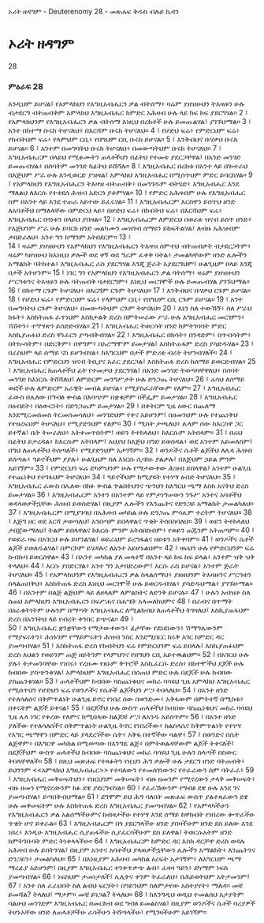 ﻿
 ኦሪት ዘዳግም - Deuterenomy 28 - መጽሐፍ ቅዱስ ብሉይ ኪዳን
# ኦሪት ዘዳግም
28
### ምዕራፍ 28
እንዲህም ይሆናል፤ የአምላክህን የእግዚአብሔርን ቃል ብትሰማ፥ ዛሬም ያዘዝሁህን ትእዛዙን ሁሉ ብታደርግ ብትጠብቅም አምላክህ እግዚአብሔር ከምድር አሕዛብ ሁሉ ላይ ከፍ ከፍ ያደርግሃል።
2 ፤ የአምላክህንም የእግዚአብሔርን ቃል ብትሰማ እነዚህ በረከቶች ሁሉ ይመጡልሃል፤ ያገኙህማል።
3 ፤ አንተ በከተማ ቡሩክ ትሆናለህ፥ በእርሻም ቡሩክ ትሆናለህ።
4 ፤ የሆድህ ፍሬ፥ የምድርህም ፍሬ፥ የከብትህም ፍሬ፥ የላምህም ርቢ፥ የበግህም ርቢ ቡሩክ ይሆናል።
5 ፤ እንቅብህና ቡሃቃህ ቡሩክ ይሆናል።
6 ፤ አንተም በመግባትህ ቡሩክ ትሆናለህ፥ በመውጣትህም ቡሩክ ትሆናለህ።
7 ፤ እግዚአብሔርም በላይህ የሚቆሙትን ጠላቶችህን በፊትህ የተመቱ ያደርጋቸዋል፤ በአንድ መንገድ ይመጡብሃል፥ በሰባትም መንገድ ከፊትህ ይሸሻሉ።
8 ፤ እግዚአብሔር በረከቱ በአንተ ላይ በጐተራህ በእጅህም ሥራ ሁሉ እንዲወርድ ያዝዛል፤ አምላክህ እግዚአብሔር በሚሰጥህም ምድር ይባርክሃል።
9 ፤ የአምላክህን የእግዚአብሔርን ትእዛዝ ብትጠብቅ፥ በመንገዱም ብትሄድ፥ እግዚአብሔር እንደ ማለልህ ለእርሱ የተቀደሰ ሕዝብ አድርጎ ያቆምሃል።
10 ፤ የምድር አሕዛብም ሁሉ የእግዚአብሔር ስም በአንተ ላይ እንደ ተጠራ አይተው ይፈሩሃል።
11 ፤ እግዚአብሔርም እርስዋን ይሰጥህ ዘንድ ለአባቶችህ በማለላቸው በምድርህ ላይ፥ በሆድህ ፍሬ፥ በከብትህ ፍሬ፥ በእርሻህም ፍሬ፥ እግዚአብሔር በጎነቱን በላይህ ያበዛል።
12 ፤ እግዚአብሔርም ለምድርህ በወራቱ ዝናብ ይሰጥ ዘንድ፥ የእጅህንም ሥራ ሁሉ ይባርክ ዘንድ መልካሙን መዝገብ ሰማዩን ይከፍትልሃል፤ ለብዙ አሕዝብም ታበድራለህ፥ አንተ ግን ከማንም አትበደርም።
13 ፤  
14 ፤ ዛሬም ያዘዝሁህን የአምላክህን የእግዚአብሔርን ትእዛዝ ሰምተህ ብትጠብቃት ብታደርጋትም፥ ዛሬም ካዘዝሁህ ከእነዚህ ቃሎች ወደ ቀኝ ወደ ግራም ፈቀቅ ባትል፥ ታመልካቸውም ዘንድ ሌሎችን አማልክት ባትከተል፥ እግዚአብሔር ራስ ያደርግሃል እንጂ ጅራት አያደርግህም፤ ሁልጊዜም በላይ እንጂ በታች አትሆንም።
15 ፤ ነገር ግን የአምላክህን የእግዚአብሔርን ቃል ባትሰማ፥ ዛሬም ያዘዝሁህን ሥርዓቱንና ትእዛዙን ሁሉ ባትጠብቅ ባታደርግም፥ እነዚህ መርገሞች ሁሉ ይመጡብሃል ያገኙህማል።
16 ፤ በከተማ ርጉም ትሆናለህ፥ በእርሻም ርጉም ትሆናለህ።
17 ፤ እንቅብህና ቡሃቃህ ርጉም ይሆናል።
18 ፤ የሆድህ ፍሬ፥ የምድርህም ፍሬ፥ የላምህም ርቢ፥ የበግህም ርቢ ርጉም ይሆናል።
19 ፤ አንተ በመግባትህ ርጉም ትሆናለህ፥ በመውጣትህም ርጉም ትሆናለህ።
20 ፤ እኔን ስለ ተውኸኝ፥ ስለ ሥራህ ክፋት፥ እስክትጠፋ ፈጥነህም እስክታልቅ ድረስ በምትሠራው ሥራ ሁሉ እግዚአብሔር መርገምን፥ ሽሽትን፥ ተግሣጽን ይሰድድብሃል።
21 ፤ እግዚአብሔር ትወርሳት ዘንድ ከምትገባባት ምድር እስኪያጠፋህ ድረስ ቸነፈርን ያጣብቅብሃል።
22 ፤ እግዚአብሔር በክሳት፥ በንዳድም፥ በጥብሳትም፥ በትኲሳትም፥ በድርቅም፥ በዋግም፥ በአረማሞም ይመታሃል፤ እስክትጠፋም ድረስ ያሳድዱሃል።
23 ፤ በራስህም ላይ ሰማይ ናስ ይሆንብሃል፥ ከእግርህም በታች ምድሪቱ ብረት ትሆንብሃለች።
24 ፤ እግዚአብሔር የምድርህን ዝናብ ትቢያና አፈር ያደርጋል፤ እስክትጠፋ ድረስ ከሰማይ ይወርድብሃል።
25 ፤ እግዚአብሔር ከጠላቶችህ ፊት የተመታህ ያደርግሃል፤ በአንድ መንገድ ትወጣባቸዋለህ፥ በሰባት መንገድ ከእነርሱ ትሸሻለህ፤ ለምድርም መንግሥታት ሁሉ ድንጋጤ ትሆናለህ።
26 ፤ ሬሳህ ለሰማይ ወፎች ሁሉ ለምድርም አራዊት መብል ይሆናል፥ የሚያስፈራቸውም የለም።
27 ፤ እግዚአብሔር ፈውስ በሌለው በግብፅ ቍስል በእባጭም በቋቁቻም በችፌም ይመታሃል።
28 ፤ እግዚአብሔር በዕብደት፥ በዕውርነት፥ በድንጋጤም ይመታሃል።
29 ፤ በቀትርም ጊዜ ዕውር በጨለማ እንደሚርመሰመስ ትርመሰመሳለህ፥ መንገድህም የቀና አይሆንም፤ በዘመንህም ሁሉ የተጨነቅህ የተዘረፍህም ትሆናለህ፥ የሚያድንህም የለም።
30 ፤ ሚስት ታጫለህ፥ ሌላም ሰው ከእርስዋ ጋር ይተኛል፤ ቤት ትሠራለህ፥ አትቀመጥበትም፤ ወይን ትተክላለህ፥ ከእርሱም አትበላም።
31 ፤ በሬህ በፊትህ ይታረዳል፥ ከእርሱም አትበላም፤ አህያህ ከእጅህ በግድ ይወሰዳል፥ ወደ አንተም አይመለስም፤ በግህ ለጠላቶችህ ትሰጣለች፥ የሚያድንህም አታገኝም።
32 ፤ ወንዶችና ሴቶች ልጆችህ ለሌላ ሕዝብ ይሰጣሉ፥ ዓይኖችህም ያያሉ፥ ሁልጊዜም ስለ እነርሱ ሲባክኑ ያልቃሉ፤ በእጅህም ኃይል ምንም አይገኝም።
33 ፤ የምድርህን ፍሬ ድካምህንም ሁሉ የማታውቀው ሕዝብ ይበላዋል፤ አንተም ሁልጊዜ የተጨነቅህ የተገፋህም ትሆናለህ።
34 ፤ ዓይኖችህም ከሚያዩት የተነሣ ዕብድ ትሆናለህ።
35 ፤ እግዚአብሔር ፈውስ በሌለው በክፉ ቍስል ጕልበትህንና ጭንህን ከእግርህ ጫማ እስከ አናትህ ድረስ ይመታሃል።
36 ፤ እግዚአብሔርም አንተን በአንተም ላይ የምታነግሠውን ንጉሥ አንተና አባቶችህ ወዳላወቃችኋቸው ሕዝብ ይወስድሃል፤ በዚያም ሌሎችን የእንጨትና የድንጋይ አማልክት ታመልካለህ።
37 ፤ እግዚአብሔርም በሚያገባህ በአሕዛብ መካከል ሁሉ ድንጋጤ ምሳሌም ተረትም ትሆናለህ።
38 ፤ እጅግ ዘር ወደ እርሻ ታወጣለህ፤ አንበጣም ይበላዋልና ጥቂት ትሰበስባለህ።
39 ፤ ወይን ትተክላለህ ታበጀውማለህ፤ ትልም ይበላዋልና ከእርሱ ምንም አትሰበስብም፥ የወይን ጠጁንም አትጠጣም።
40 ፤ የወይራ ዛፍ በአገርህ ሁሉ ይሆንልሃል፤ ወይራህም ይረግፋልና ዘይቱን አትቀባም።
41 ፤ ወንዶችና ሴቶች ልጆች ይወለዱልሃል፤ በምርኮም ይሄዳሉና ለአንተ አይሆኑልህም።
42 ፤ ዛፍህን ሁሉ የምድርህንም ፍሬ ኩብኩባ ይወርሰዋል።
43 ፤ በአንተ መካከል ያለ መጻተኛ በአንተ ላይ ከፍ ከፍ ይላል፥ አንተም ዝቅ ዝቅ ትላለህ።
44 ፤ እርሱ ያበድርሃል፥ አንተ ግን አታበድረውም፤ እርሱ ራስ ይሆናል፥ አንተም ጅራት ትሆናለህ።
45 ፤ የአምላክህንም የእግዚአብሔርን ቃል ስላልሰማህ፥ ያዘዘህንም ትእዛዙንና ሥርዓቱን ስላልጠበቅህ፥ እስክትጠፋ ድረስ እነዚህ መርገሞች ሁሉ ይወርዱብሃል፥ ያሳድዱህማል፥ ያገኙሁማል።
46 ፤ በአንተም በልጅ ልጅህም ላይ ለዘላለም ለምልክትና ለድንቅ ይሆናሉ።
47 ፤ ሁሉን አብዝቶ ስለ ሰጠህ አምላክህን እግዚአብሔርን በፍሥሐና በሐሤት አላመለክህምና
48 ፤ በራብና በጥማት በዕራቁትነትም ሁሉንም በማጣት እግዚአብሔር ለሚልክብህ ለጠላቶችህ ትገዛለህ፤ እስኪያጠፋህም ድረስ በአንገትህ ላይ የብረት ቀንበር ይጭናል።
49 ፤  
50 ፤ እግዚአብሔር ቋንቋቸውን የማታውቀውን፥ ፊታቸው የደነደነውን፥ ሽማግሌውንም የማያፍሩትን፥ ሕፃኑንም የማይምሩትን ሕዝብ ንስር እንደሚበርር ከሩቅ አገር ከምድር ዳር ያመጣብሃል።
51 ፤ እስክትጠፋ ድረስ የከብትህን ፍሬ የምድርህንም ፍሬ ይበላሉ፤ እስኪያጠፉህም ድረስ እህልን የወይንም ጠጅ ዘይትንም የላምህንና የበግህን ርቢ አይተዉልህም።
52 ፤ በአገርህ ሁሉ ያሉ፥ ትታመንባቸው የነበሩ፥ የረዘሙ የጸኑም ቅጥሮች እስኪፈርሱ ድረስ፥ በከተሞችህ ደጆች ሁሉ ከብበው ያስጭንቁሃል፤ አምላክህም እግዚአብሔር በሰጠህ ምድር ሁሉ በደጆች ሁሉ ከብበው ያስጨንቁሃል።
53 ፤ ጠላቶችህም ከብበው ባስጨነቁህና መከራ ባሳዩህ ጊዜ አምላክህ እግዚአብሔር የሚሰጥህን የሆድህን ፍሬ የወንዶችና የሴቶች ልጆችህን ሥጋ ትበላለህ።
54 ፤ በአንተ ዘንድ የተለሳለሰና በቅምጥልነት ሁልጊዜ ይኖር የነበረ ሰው በወንድሙ፥ አቅፋውም በምትተኛ በሚስቱ፥ በቀሩትም ልጆች ይቀናል፤
55 ፤ በደጆችህ ሁሉ ውስጥ ጠላቶችህ ከብበው ባስጨነቁህና መከራ ባሳዩህ ጊዜ ሌላ ነገር የቀረው የለምና ከሚበላው ከልጆቹ ሥጋ ለአንዱ አይሰጥም።
56 ፤ በአንተ ዘንድ ያለችው የተለሳለሰችና በቅምጥልነት ሁልጊዜ ትኖር የነበረችው፥ ከልስላሴና ከቅምጥልነት የተነሣ የእግር ጫማዋን በምድር ላይ ያላደረገችው ሴት፥ አቅፋ በተኛችው ባልዋ፥
57 ፤ በወንድና በሴት ልጅዋም፥ በእግርዋ መካከል በሚወጣው በእንግዴ ልጅ፥ በምትወልዳቸውም ልጆች ትቀናለች፤ በደጆችህም ውስጥ ጠላቶችህ ከብበው ባስጨነቁህና መከራ ባሳዩህ ጊዜ ሁሉን ስላጣች በስውር ትበላቸዋለች።
58 ፤ በዚህ መጽሐፍ የተጻፉትን የዚህን ሕግ ቃሎች ሁሉ ታደርግ ዘንድ ባትጠብቅ፥ ይህንንም <<አምላክህ እግዚአብሔር>> የተባለውን የተመሰገነውንና የተፈራውን ስም ባትፈራ፥
59 ፤ እግዚአብሔር መቅሠፍትህን፥ የዘርህንም መቅሠፍት፥ ብዙ ዘመንም የሚኖረውን ታላቅ መቅሠፍት፥ ብዙ ዘመን የሚኖረውንም ክፉ ደዌ ያደርግብሃል።
60 ፤ የፈራኸውንም የግብፅ ደዌ ሁሉ እንደ ገና ያመጣብሃል፥ ይጣበቅብህማል።
61 ፤ ደግሞም ይህ ሕግ ባለበት መጽሐፍ ውስጥ ያልተጻፈውን ደዌ ሁሉ መቅሠፍትም ሁሉ እስክትጠፋ ድረስ እግዚአብሔር ያመጣብሃል።
62 ፤ የአምላካችሁን የእግዚአብሔርን ቃል አልሰማችሁምና ከብዛታችሁ የተነሣ እንደ ሰማይ ከዋክብት የነበረው ቍጥራችሁ ጥቂት ሆኖ ይቀራል።
63 ፤ እግዚአብሔርም በጎ ያደርግላችሁ ዘንድ ያበዛችሁም ዘንድ ደስ ይለው እንደ ነበረ፥ እንዲሁ እግዚአብሔር ሲያጠፋችሁ ሲያፈርሳችሁም ደስ ይለዋል፤ ትወርሱአትም ዘንድ ከምትገቡባት ምድር ትነቀላላችሁ።
64 ፤ እግዚአብሔርም ከምድር ዳር እስከ ዳርቻዋ ድረስ ወዳሉ አሕዛብ ሁሉ ይበትንሃል፤ በዚያም አንተና አባቶችህ ያላወቃችኋቸውን ሌሎችን አማልክት፥ እንጨትንና ድንጋይን፥ ታመልካለህ።
65 ፤ በእነዚያም አሕዛብ መካከል ዕረፍት አታገኝም፥ ለእግርህም ጫማ ማረፊያ አይሆንም፤ በዚያም እግዚአብሔር ተንቀጥቃጭ ልብ፥ ፈዛዛ ዓይን፥ ደካማም ነፍስ ያመጣብሃል።
66 ፤ ነፍስህም ታመነታለች፤ ሌሊትና ቀንም ትፈራለህ፥ በሕይወትህም አትታመንም፤
67 ፤ አንተ ስለ ፈራህበት ስለ ልብህ ፍርሃት፥ በዓይንህም ስለምታየው አስተያየት፥ ማለዳ። መቼ ይመሻል? ትላለህ፤ ማታም። መቼ ይነጋል? ትላለህ።
68 ፤ ከእንግዲህ ወዲህ ተመልሰህ አታያትም ባልሁህ መንገድም እግዚአብሔር በመርከብ ወደ ግብፅ ይመልስሃል፤ በዚያም ወንዶችና ሴቶች ባሪያዎች ትሆኑአቸው ዘንድ ለጠላቶቻችሁ ራሳችሁን ትሸጣላችሁ፤ የሚገዛችሁም አይገኝም። 

